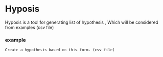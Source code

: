 # Hyposis
Hyposis is a tool for generating list of hypothesis , Which will be considered from examples (csv file) 

### example
	Create a hypothesis based on this form. (csv file)


